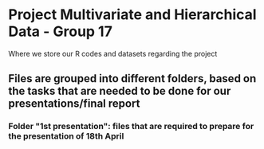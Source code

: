 # Project Multivariate and Hierarchical Data - Group 17
Where we store our R codes and datasets regarding the project

## Files are grouped into different folders, based on the tasks that are needed to be done for our presentations/final report
### Folder "1st presentation": files that are required to prepare for the presentation of 18th April
